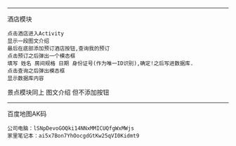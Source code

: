----------------------------------------

酒店模块

    点击酒店进入Activity
    显示一段图文介绍
    最后在底部添加预订酒店按钮,查询我的预订
    点击预订之后弹出一个模态框
    填写 姓名 房间规格 日期 身份证号(作为唯一ID识别),确定!之后写进数据库.
    点击查询之后弹出模态框
    显示数据库内容

景点模块同上
    图文介绍
    但不添加按钮

----------------------------------------
百度地图AK码

    公司电脑：lSNpDevoGOQki14NNxMMICUQfgWxMWjs
    家里笔记本：ai5x7Bon7YhOocgdGtKw25qVI0Kidmt9
